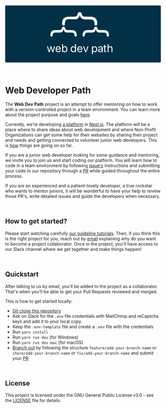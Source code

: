 ![Web Developer Path header](/images-readme/header-readme.png)

<br />

# Web Developer Path

The **Web Dev Path** project is an attempt to offer mentoring on how to work with a version-controlled project in a team environment. You can learn more about the project purpose and goals [here](https://github.com/Web-Dev-Path/web-dev-path/wiki).

Currently, we're developing [a platform](https://webdevpath.co/) in [Next.js](https://nextjs.org/). The platform will be a place where to share ideas about web development and where Non-Profit Organizations can get some help for their websites by sharing their project and needs and getting connected to volunteer junior web developers. This is [how](https://github.com/MarianaSouza/web-dev-path/projects/1) things are going on so far.

If you are a junior web developer looking for some guidance and mentoring, we invite you to join us and start coding our platform. You will learn how to code in a team environment by following [issue's](https://guides.github.com/features/issues/) instructions and submitting your code to our repository through a [PR](https://docs.github.com/en/github/collaborating-with-pull-requests/proposing-changes-to-your-work-with-pull-requests/about-pull-requests) while guided throughout the entire process.

If you are an experienced and a patient-lovely developer, a true rockstar who wants to mentor juniors, it will be wonderful to have your help to review those PR's, write detailed issues and guide the developers when necessary.

<br />

## How to get started?

Please start watching carefully [our guideline tutorials](https://github.com/Web-Dev-Path/web-dev-path/wiki/Getting-Started). Then, if you think this is the right project for you, reach out by [email](mailto:hello@webdevpath.co) explaining why do you want to become a project collaborator. Once in the project, you'll have access to our Slack channel where we get together and make things happen!

<br />

## Quickstart

After talking to us by email, you'll be added to the project as a collaborator. That's when you'll be able to get your Pull Requests reviewed and merged.

This is how to get started locally:

- [Git clone this repository](https://docs.github.com/en/github/creating-cloning-and-archiving-repositories/cloning-a-repository-from-github/cloning-a-repository)
- Ask on Slack for the `.env` file credentials with MailChimp and reCaptcha keys and add it to your local copy.
- Keep the `.env-template` file and create a `.env` file with the credentials
- Run `yarn install`
- Run `yarn run dev` (for Windows)
- Run `yarn run dev-mac` (for macOS)
- [Branch out](https://git-scm.com/book/en/v2/Git-Branching-Basic-Branching-and-Merging) by following the structure `feature/add-your-branch-name` or `chore/add-your-branch-name` or `fix/add-your-branch-name` and submit your [PR](https://docs.github.com/en/github/collaborating-with-pull-requests/proposing-changes-to-your-work-with-pull-requests/about-pull-requests)

<br />

## License

This project is licensed under the GNU General Public License v3.0 - see the [LICENSE](LICENSE) file for details.
